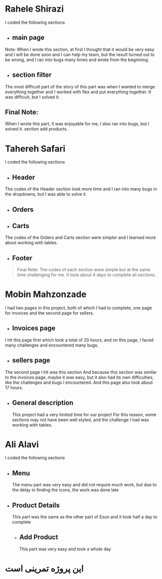 # Rahele Shirazi

 I coded the following sections

- ## main page 

 Note: When I wrote this section, at first I thought that it would be very easy and I will be done soon and I can help my team, but the result turned out to be wrong, and I ran into bugs many times and wrote from the beginning. 

- ## section filter

 The most difficult part of the story of this part was when I wanted to merge everything together and I worked with flex and put everything together. It was difficult, but I solved it.


 ## Final Note:

 When I wrote this part, it was enjoyable for me, I also ran into bugs, but I solved it.
 section add products.



 # Tahereh Safari

 I coded the following sections

 - ## Header
  The codes of the Header section took more time and I ran into many bugs in the dropdowns, but I was able to solve it.

  - ## Orders

  - ## Carts
  The codes of the Orders and Carts section were simpler and I learned more about working with tables. 

  - ## Footer
> Final Note: The codes of each section were simple but at the same time challenging for me. It took about 4 days to complete all sections.

# Mobin Mahzonzade

 I had two pages in this project, both of which I had to complete, one page for invoices and the second page for sellers.

- ## Invoices page

 I hit this page first
 which took a total of 20 hours, and on this page, I faced many challenges and encountered many bugs.

- ## sellers page

 The second page I hit was this section
 And because this section was similar to the invoices page, maybe it was easy, but it also had its own difficulties, like the challenges and bugs I encountered.
 And this page also took about 17 hours.

 - ## General description
    This project had a very limited time for our project
 For this reason, some sections may not have been well styled, and the challenge I had was working with tables.

# Ali Alavi

 I coded the following sections

 - ## Menu
   The menu part was very easy and did not require much work, but due to the delay in finding the icons, the work was done late
   
- ## Product Details
  This part was the same as the other part of Esun and it took half a day to complete

   - ## Add Product
       This part was very easy and took a whole day
# این پروژه تمرینی است
                                                                              
 
